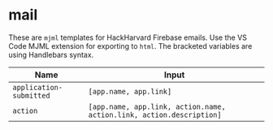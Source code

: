# mail

These are `mjml` templates for HackHarvard Firebase emails. Use the VS Code MJML extension for exporting to `html`. The bracketed variables are using Handlebars syntax.

| Name                    | Input                                                                |
| ----------------------- | -------------------------------------------------------------------- |
| `application-submitted` | `[app.name, app.link]`                                               |
| `action`                | `[app.name, app.link, action.name, action.link, action.description]` |
